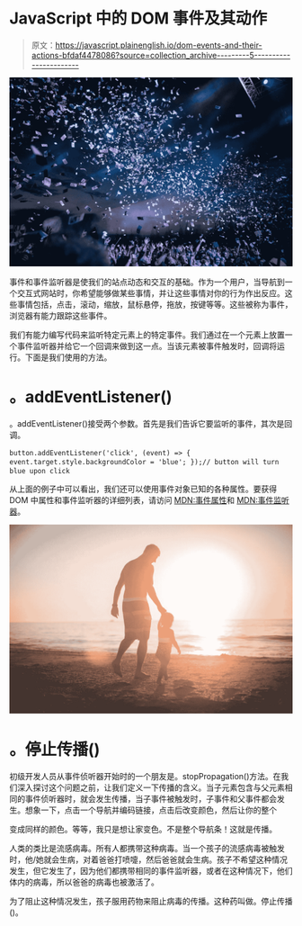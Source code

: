 # JavaScript 中的 DOM 事件及其动作

> 原文：<https://javascript.plainenglish.io/dom-events-and-their-actions-bfdaf4478086?source=collection_archive---------5----------------------->

![](img/8540002464f89393a69bfc3c9f9d449b.png)

事件和事件监听器是使我们的站点动态和交互的基础。作为一个用户，当导航到一个交互式网站时，你希望能够做某些事情，并让这些事情对你的行为作出反应。这些事情包括，点击，滚动，缩放，鼠标悬停，拖放，按键等等。这些被称为事件，浏览器有能力跟踪这些事件。

我们有能力编写代码来监听特定元素上的特定事件。我们通过在一个元素上放置一个事件监听器并给它一个回调来做到这一点。当该元素被事件触发时，回调将运行。下面是我们使用的方法。

# 。addEventListener()

。addEventListener()接受两个参数。首先是我们告诉它要监听的事件，其次是回调。

```
button.addEventListener('click', (event) => { event.target.style.backgroundColor = 'blue'; });// button will turn blue upon click
```

从上面的例子中可以看出，我们还可以使用事件对象已知的各种属性。要获得 DOM 中属性和事件监听器的详细列表，请访问 [MDN:事件属性](https://developer.mozilla.org/en-US/docs/Web/API/Event#Properties)和 [MDN:事件监听器](https://developer.mozilla.org/en-US/docs/Web/Events)。

![](img/2d23518c37a0d4a1d9f49d671ccbebf3.png)

# 。停止传播()

初级开发人员从事件侦听器开始时的一个朋友是。stopPropagation()方法。在我们深入探讨这个问题之前，让我们定义一下传播的含义。当子元素包含与父元素相同的事件侦听器时，就会发生传播，当子事件被触发时，子事件和父事件都会发生。想象一下，点击一个导航并编码链接，点击后改变颜色，然后让你的整个

变成同样的颜色。等等，我只是想让家变色。不是整个导航条！这就是传播。

人类的类比是流感病毒。所有人都携带这种病毒。当一个孩子的流感病毒被触发时，他/她就会生病，对着爸爸打喷嚏，然后爸爸就会生病。孩子不希望这种情况发生，但它发生了，因为他们都携带相同的事件监听器，或者在这种情况下，他们体内的病毒，所以爸爸的病毒也被激活了。

为了阻止这种情况发生，孩子服用药物来阻止病毒的传播。这种药叫做。停止传播()。
